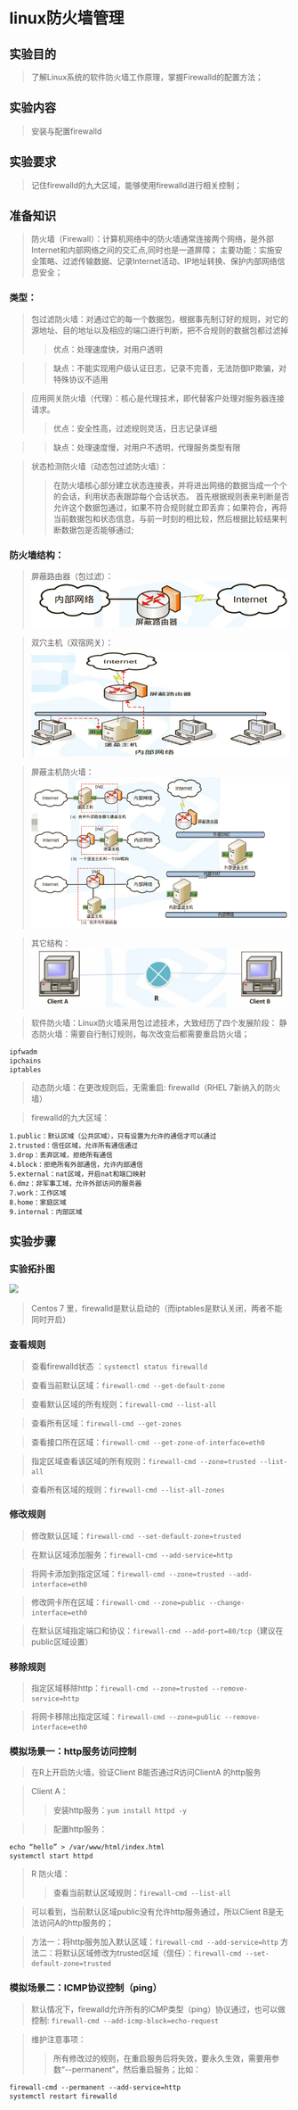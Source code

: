 # linux防火墙管理

## 实验目的
>了解Linux系统的软件防火墙工作原理，掌握Firewalld的配置方法；

## 实验内容
>安装与配置firewalld

## 实验要求
 >记住firewalld的九大区域，能够使用firewalld进行相关控制；

## 准备知识
>防火墙（Firewall）：计算机网络中的防火墙通常连接两个网络，是外部Internet和内部网络之间的交汇点,同时也是一道屏障；
>主要功能：实施安全策略、过滤传输数据、记录Internet活动、IP地址转换、保护内部网络信息安全；

### 类型：
>包过滤防火墙：对通过它的每一个数据包，根据事先制订好的规则，对它的源地址、目的地址以及相应的端口进行判断，把不合规则的数据包都过滤掉 
>>优点：处理速度快，对用户透明

>>缺点：不能实现用户级认证日志，记录不完善，无法防御IP欺骗，对特殊协议不适用

>应用网关防火墙（代理）：核心是代理技术，即代替客户处理对服务器连接请求。
>>优点：安全性高，过滤规则灵活，日志记录详细

>>缺点：处理速度慢，对用户不透明，代理服务类型有限

>状态检测防火墙（动态包过滤防火墙）：
>>在防火墙核心部分建立状态连接表，并将进出网络的数据当成一个个的会话，利用状态表跟踪每个会话状态。
>>首先根据规则表来判断是否允许这个数据包通过，如果不符合规则就立即丢弃；如果符合，再将当前数据包和状态信息，与前一时刻的相比较，然后根据比较结果判断数据包是否能够通过;

### 防火墙结构：
>屏蔽路由器（包过滤）：
![image](https://github.com/Becky-nuo/git-test/blob/master/images/firewall/001.png)


>双穴主机（双宿网关）：
![image](https://github.com/Becky-nuo/git-test/blob/master/images/firewall/003.png)

>屏蔽主机防火墙：
![image](https://github.com/Becky-nuo/git-test/blob/master/images/firewall/004.png)


>其它结构：
![image](https://github.com/Becky-nuo/git-test/blob/master/images/firewall/005.png)


>软件防火墙：Linux防火墙采用包过滤技术，大致经历了四个发展阶段：
>静态防火墙：需要自行制订规则，每次改变后都需要重启防火墙；
```
ipfwadm	
ipchains	
iptables
```
>动态防火墙：在更改规则后，无需重启: firewalld（RHEL 7新纳入的防火墙）

>firewalld的九大区域：
```
1.public：默认区域（公共区域），只有设置为允许的通信才可以通过
2.trusted：信任区域，允许所有通信通过
3.drop：丢弃区域，拒绝所有通信
4.block：拒绝所有外部通信，允许内部通信
5.external：nat区域，开启nat和端口映射
6.dmz：非军事工域，允许外部访问的服务器
7.work：工作区域
8.home：家庭区域
9.internal：内部区域
```

## 实验步骤

### 实验拓扑图
![](http://images/firewall/005.png)
	
>Centos 7 里，firewalld是默认启动的（而iptables是默认关闭，两者不能同时开启）

### 查看规则
>查看firewalld状态 ：`systemctl status firewalld`

>查看当前默认区域：`firewall-cmd --get-default-zone`

>查看默认区域的所有规则：`firewall-cmd --list-all`

>查看所有区域：`firewall-cmd --get-zones`

>查看接口所在区域：`firewall-cmd --get-zone-of-interface=eth0`

>指定区域查看该区域的所有规则：`firewall-cmd --zone=trusted --list-all`

>查看所有区域的规则：`firewall-cmd --list-all-zones`

### 修改规则
>修改默认区域：`firewall-cmd --set-default-zone=trusted`

>在默认区域添加服务：`firewall-cmd --add-service=http`

>将网卡添加到指定区域：`firewall-cmd --zone=trusted --add-interface=eth0`

>修改网卡所在区域：`firewall-cmd --zone=public --change-interface=eth0`

>在默认区域指定端口和协议：`firewall-cmd --add-port=80/tcp`（建议在public区域设置）


### 移除规则
>指定区域移除http：`firewall-cmd --zone=trusted --remove-service=http`

>将网卡移除出指定区域：`firewall-cmd --zone=public --remove-interface=eth0`

### 模拟场景一：http服务访问控制
>在R上开启防火墙，验证Client B能否通过R访问ClientA 的http服务

>Client A：
>>安装http服务：`yum install httpd -y`

>>配置http服务：
```
echo “hello” > /var/www/html/index.html  
systemctl start httpd
```

>R 防火墙：
>>查看当前默认区域规则：`firewall-cmd --list-all`

>可以看到，当前默认区域public没有允许http服务通过，所以Client B是无法访问A的http服务的；

>方法一：将http服务加入默认区域：`firewall-cmd --add-service=http`
>方法二：将默认区域修改为trusted区域（信任）：`firewall-cmd --set-default-zone=trusted`

### 模拟场景二：ICMP协议控制（ping）
>默认情况下，firewalld允许所有的ICMP类型（ping）协议通过，也可以做控制:
`firewall-cmd --add-icmp-block=echo-request`

>维护注意事项：
>>所有修改过的规则，在重启服务后将失效，要永久生效，需要用参数“--permanent”，然后重启服务；比如：
```
firewall-cmd --permanent --add-service=http
systemctl restart firewalld
```
